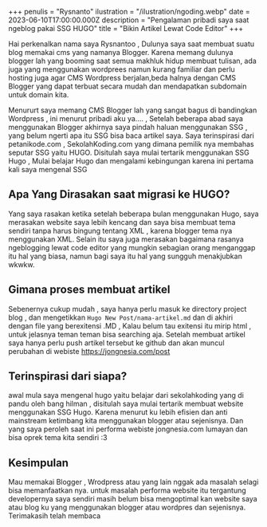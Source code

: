 +++
penulis = "Rysnanto"
ilustration = "/ilustration/ngoding.webp"
date = 2023-06-10T17:00:00.000Z
description = "Pengalaman pribadi saya saat ngeblog pakai SSG HUGO"
title = "Bikin Artikel Lewat Code Editor"
+++

Hai perkenalkan nama saya Rysnantoo , Dulunya saya saat membuat suatu blog memakai cms yang namanya Blogger. Karena memang dulunya blogger lah yang booming saat semua makhluk hidup membuat tulisan, ada juga yang menggunakan wordprees namun kurang familiar dan perlu hosting juga agar CMS Wordpress berjalan,beda halnya dengan CMS Blogger yang dapat terbuat secara mudah dan mendapatkan subdomain untuk domain kita.

Menururt saya memang CMS Blogger lah yang sangat bagus di bandingkan Wordpress , ini menurut pribadi aku ya.... , Setelah beberapa abad saya menggunakan Blogger akhirnya saya pindah haluan menggunakan SSG , yang belum ngerti apa itu SSG bisa baca artikel saya. Saya terinspirasi dari petanikode.com , SekolahKoding.com yang dimana pemilik nya membahas seputar SSG yaitu HUGO. Disitulah saya mulai tertarik menggunakan SSG Hugo , Mulai belajar Hugo dan mengalami kebingungan karena ini pertama kali saya mengenal SSG

## Apa Yang Dirasakan saat migrasi ke HUGO?

Yang saya rasakan ketika setelah beberapa bulan menggunakan Hugo, saya merasakan website saya lebih kencang dan saya bisa membuat tema sendiri tanpa harus bingung tentang XML , karena blogger tema nya menggunakan XML. Selain itu saya juga merasakan bagaimana rasanya ngeblogging lewat code editor yang mungkin sebagian orang menganggap itu hal yang biasa, namun bagi saya itu hal yang sungguh menakjubkan wkwkw.

## Gimana proses membuat artikel

Sebenernya cukup mudah , saya hanya perlu masuk ke directory project blog , dan mengetikkan `Hugo New Post/nama-artikel.md` dan di akhiri dengan file yang berexitensi .MD , Kalau belum tau exitensi itu mirip html , untuk jelasnya teman teman bisa searching aja. Setelah membuat artikel saya hanya perlu push artikel tersebut ke github dan akan muncul perubahan di webiste https://jongnesia.com/post

## Terinspirasi dari siapa?

awal mula saya mengenal hugo yaitu belajar dari sekolahkoding yang di pandu oleh bang hilman , disitulah saya mulai tertarik membuat website menggunakan SSG Hugo. Karena menurut ku lebih efisien dan anti mainstream ketimbang kita menggunakan blogger atau sejenisnya. Dan yang saya peroleh saat ini performa webiste jongnesia.com lumayan dan bisa oprek tema kita sendiri :3

## Kesimpulan

Mau memakai Blogger , Wrodpress atau yang lain nggak ada masalah selagi bisa memanfaatkan nya. untuk masalah performa website itu tergantung developernya saya sendiri masih belum bisa mengoptimal kan website saya atau blog ku yang menggunakan blogger atau wordpres dan sejenisnya. Terimakasih telah membaca

